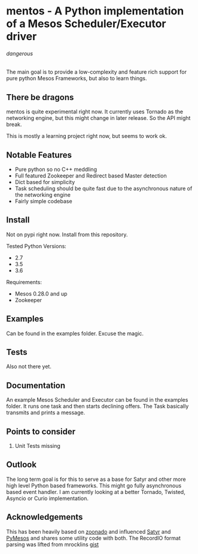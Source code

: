 
# mentos - A Python implementation  of a Mesos Scheduler/Executor driver
###### dangerous

The main goal is to provide a low-complexity and feature rich support for pure python Mesos Frameworks, but also to learn things.

## There be dragons
mentos is quite experimental right now. It currently uses Tornado as the networking engine, but this might change in later release.  So the API might break.

This is mostly a learning project right now, but seems to work ok.

## Notable Features

- Pure python so no C++ meddling
- Full featured Zookeeper and Redirect based Master detection
- Dict based for simplicity
- Task scheduling should be quite fast due to the asynchronous nature of the networking engine
- Fairly simple codebase

## Install

Not on pypi right now. Install from this repository.

Tested Python Versions:
- 2.7
- 3.5
- 3.6

Requirements:
- Mesos 0.28.0 and up
- Zookeeper

## Examples
Can be found in the examples folder. Excuse the magic.

## Tests
Also not there yet.

 
## Documentation
An example Mesos Scheduler and Executor can be found in the examples folder.   It runs one task and then starts declining offers. The Task basically transmits and prints a message.

## Points to consider

 1. Unit Tests missing

## Outlook
The long term goal is for this to serve as a base for Satyr and other more high level Python based frameworks.
This might go fully asynchronous based event handler. I am currently looking at a better Tornado, Twisted, Asyncio or Curio implementation.

## Acknowledgements
This has been heavily based on [zoonado](https://github.com/wglass/zoonado) and influenced [Satyr](https://github.com/lensacom/satyr) and [PyMesos](https://github.com/douban/pymesos) and shares some utility code with both.
The RecordIO format parsing was lifted from mrocklins [gist](https://gist.github.com/mrocklin/72cfd17a9f097e7880730d66cbde16a0)